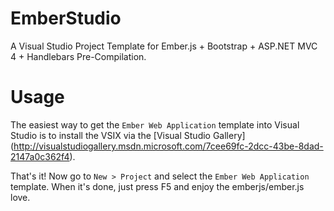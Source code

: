 EmberStudio
===========

A Visual Studio Project Template for Ember.js + Bootstrap + ASP.NET MVC 4 + Handlebars Pre-Compilation.

Usage
=====

The easiest way to get the `Ember Web Application` template into 
Visual Studio is to install the VSIX via the [Visual Studio Gallery] (http://visualstudiogallery.msdn.microsoft.com/7cee69fc-2dcc-43be-8dad-2147a0c362f4).

That's it! Now go to `New > Project` and select the `Ember Web Application` template. When it's done, 
just press F5 and enjoy the emberjs/ember.js love.

